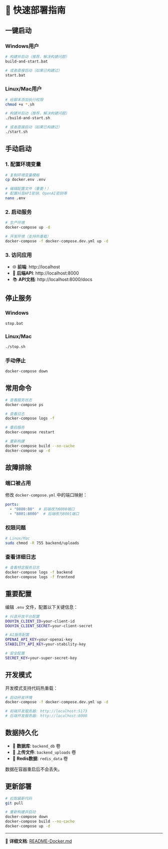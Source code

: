 # 🚀 快速部署指南

## 一键启动

### Windows用户
```bash
# 构建并启动（推荐，解决构建问题）
build-and-start.bat

# 或者直接启动（如果已构建过）
start.bat
```

### Linux/Mac用户
```bash
# 给脚本添加执行权限
chmod +x *.sh

# 构建并启动（推荐，解决构建问题）
./build-and-start.sh

# 或者直接启动（如果已构建过）
./start.sh
```

## 手动启动

### 1. 配置环境变量
```bash
# 复制环境变量模板
cp docker.env .env

# 编辑配置文件（重要！）
# 配置抖音API密钥、OpenAI密钥等
nano .env
```

### 2. 启动服务
```bash
# 生产环境
docker-compose up -d

# 开发环境（支持热重载）
docker-compose -f docker-compose.dev.yml up -d
```

### 3. 访问应用
- 🌐 **前端**: http://localhost
- 🔧 **后端API**: http://localhost:8000
- 📚 **API文档**: http://localhost:8000/docs

## 停止服务

### Windows
```bash
stop.bat
```

### Linux/Mac
```bash
./stop.sh
```

### 手动停止
```bash
docker-compose down
```

## 常用命令

```bash
# 查看服务状态
docker-compose ps

# 查看日志
docker-compose logs -f

# 重启服务
docker-compose restart

# 重新构建
docker-compose build --no-cache
docker-compose up -d
```

## 故障排除

### 端口被占用
修改 `docker-compose.yml` 中的端口映射：
```yaml
ports:
  - "8080:80"  # 前端改为8080端口
  - "8001:8000"  # 后端改为8001端口
```

### 权限问题
```bash
# Linux/Mac
sudo chmod -R 755 backend/uploads
```

### 查看详细日志
```bash
# 查看特定服务日志
docker-compose logs -f backend
docker-compose logs -f frontend
```

## 重要配置

编辑 `.env` 文件，配置以下关键信息：

```bash
# 抖音开放平台配置
DOUYIN_CLIENT_ID=your-client-id
DOUYIN_CLIENT_SECRET=your-client-secret

# AI服务配置
OPENAI_API_KEY=your-openai-key
STABILITY_API_KEY=your-stability-key

# 安全配置
SECRET_KEY=your-super-secret-key
```

## 开发模式

开发模式支持代码热重载：

```bash
# 启动开发环境
docker-compose -f docker-compose.dev.yml up -d

# 前端开发服务器: http://localhost:5173
# 后端开发服务器: http://localhost:8000
```

## 数据持久化

- 📁 **数据库**: `backend_db` 卷
- 📁 **上传文件**: `backend_uploads` 卷  
- 📁 **Redis数据**: `redis_data` 卷

数据在容器重启后不会丢失。

## 更新部署

```bash
# 拉取最新代码
git pull

# 重新构建并启动
docker-compose down
docker-compose build --no-cache
docker-compose up -d
```

---

📖 **详细文档**: [README-Docker.md](README-Docker.md)

